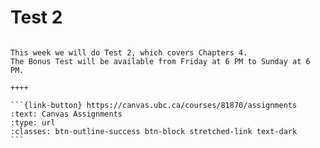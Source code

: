 # Test 2

````{panels}

This week we will do Test 2, which covers Chapters 4. 
The Bonus Test will be available from Friday at 6 PM to Sunday at 6 PM.

++++ 

```{link-button} https://canvas.ubc.ca/courses/81870/assignments
:text: Canvas Assignments
:type: url
:classes: btn-outline-success btn-block stretched-link text-dark
```
````